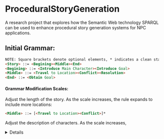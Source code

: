 # ProceduralStoryGeneration
A research project that explores how the Semantic Web technology SPARQL can be used to enhance procedural story generation systems for NPC applications.


## Initial Grammar:

```html
NOTE: Square brackets denote optional elements, * indicates a clean star,  and // indates a comment
<Story> ::= <Begining><Middle><End>
<Begining> ::= <Introduce Main Character><Introduce Goal>  
<Middle> ::= <Travel to Location><Conflict><Resolution>  
<End> ::= <Obtain Goal>
```

#### Grammar Modification Scales:

Adjust the length of the story. As the scale increases, the <Middle> rule expands to include more locations:
  
```html
<Middle> ::= [<Travel to Location><Conflict>]*
```
  
Adjust the description of characters. As the scale increases, <Details> uses more information from the Person Properties table:
```html
<Introduce Main Character> ::= <Name><Details>
<Details> ::= [<Birth>][<School>][<Description>]
<Name> ::= There once was a man named <name>
<Birth> ::= <name> was born in <birthPlace> on <birthDate>.
<School> ::= When <name> came of age, <Pronoun>
<Description> ::= who was a <description> 
<Pronoun> ::= // Chosen using <gender> but is replaced with <name> if <gender> is not available.
```

## Potential Person Properties:
| Key | Meaning |
| :---: | :---: |
| name | Person's English name |
| birthPlace | City where person was born |
| birthDate | Numerical birth date |
| description | Short description of person's career |
| school | Where the person when to university |
| award | Award(s) that the person has been awarded |
| religion | Person's active religion |
| residence | Where the person currently lives |
| spouse | Who person is married to |
| children | Either a list of children names or how many children person has |
| parents | List of the names of person's parents |
| hypernym | What type of person, such as an Actor. |
| gender | Person's gender expressed as a binary value (male for female) |
| networth | Net worth expressed in scientific notation |
| fieldOfStudy | Field of study |
| knownFor | Short description of what the person is known for |
| nationality | Person's nationality |

## Potential City Properties:
| Key | Meaning |
| :---: | :---: |
| name | City's English name | 
| country | Country where city is located |  
| nickname | Nicknames that the city goes by | 
| isPartOf| Further description of the city | 
| leaderName | Current political leader(s) |  
| leaderTitle| Political leader's title(s) | 
| populationTotal| Population count | 
| east | Cities or land masses located directly east of the city | 
| north | Cities or land masses located directly nort of the city | 
| northeast | Cities or land masses located directly northeast of the city |   
| northwest | Cities or land masses located directly northwest of the city | 
| south | Cities or land masses located directly south of the city | 
| southeast | Cities or land masses located directly southeast of the city |  
| southwest | Cities or land masses located directly southwest of the city | 
| west | Cities or land masses located directly west of the city | 

